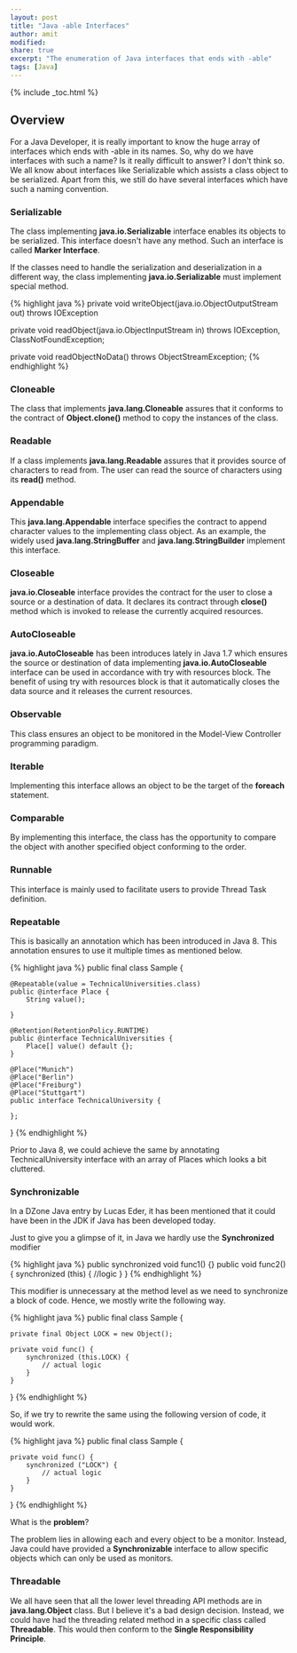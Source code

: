 ```yaml
---
layout: post
title: "Java -able Interfaces"
author: amit
modified:
share: true
excerpt: "The enumeration of Java interfaces that ends with -able"
tags: [Java]
---
```


{% include _toc.html %}

## Overview

For a Java Developer, it is really important to know the huge array of interfaces which ends with -able in its names. So, why do we have interfaces with such a name? Is it really difficult to answer? I don't think so. We all know about interfaces like Serializable which assists a class object to be serialized. Apart from this, we still do have several interfaces which have such a naming convention.

### Serializable

The class implementing **java.io.Serializable** interface enables its objects to be serialized. This interface doesn't have any method. Such an interface is called **Marker Interface**.

If the classes need to handle the serialization and deserialization in a different way, the class implementing **java.io.Serializable** must implement special method.

{% highlight java %}
private void writeObject(java.io.ObjectOutputStream out) throws IOException

private void readObject(java.io.ObjectInputStream in) throws IOException, ClassNotFoundException;

private void readObjectNoData() throws ObjectStreamException;
{% endhighlight %}

### Cloneable

The class that implements **java.lang.Cloneable** assures that it conforms to the contract of **Object.clone()** method to copy the instances of the class.

### Readable

If a class implements **java.lang.Readable** assures that it provides source of characters to read from. The user can read the source of characters using its **read()** method.

### Appendable

This **java.lang.Appendable** interface specifies the contract to append character values to the implementing class object. As an example, the widely used **java.lang.StringBuffer** and **java.lang.StringBuilder** implement this interface.

### Closeable

**java.io.Closeable** interface provides the contract for the user to close a source or a destination of data. It declares its contract through **close()** method which is invoked to release the currently acquired resources.

### AutoCloseable

**java.io.AutoCloseable** has been introduces lately in Java 1.7 which ensures the source or destination of data implementing **java.io.AutoCloseable** interface can be used in accordance with try with resources block. The benefit of using try with resources block is that it automatically closes the data source and it releases the current resources.

### Observable

This class ensures an object to be monitored in the Model-View Controller programming paradigm.

### Iterable

Implementing this interface allows an object to be the target of the **foreach** statement.

### Comparable

By implementing this interface, the class has the opportunity to compare the object with another specified object conforming to the order.

### Runnable

This interface is mainly used to facilitate users to provide Thread Task definition.

### Repeatable

This is basically an annotation which has been introduced in Java 8. This annotation ensures to use it multiple times as mentioned below.

{% highlight java %}
public final class Sample {

	@Repeatable(value = TechnicalUniversities.class)
	public @interface Place {
		String value();

	}

	@Retention(RetentionPolicy.RUNTIME)
	public @interface TechnicalUniversities {
		Place[] value() default {};
	}

	@Place("Munich")
	@Place("Berlin")
	@Place("Freiburg")
	@Place("Stuttgart")
	public interface TechnicalUniversity {

	};
}
{% endhighlight %}

Prior to Java 8, we could achieve the same by annotating TechnicalUniversity interface with an array of Places which looks a bit cluttered.

### Synchronizable

In a DZone Java entry by Lucas Eder, it has been mentioned that it could have been in the JDK if Java has been developed today.

Just to give you a glimpse of it, in Java we hardly use the **Synchronized** modifier

{% highlight java %}
public synchronized void func1() {}
public void func2() {
    synchronized (this) {
      //logic
    }
}
{% endhighlight %}

This modifier is unnecessary at the method level as we need to synchronize a block of code. Hence, we mostly write the following way.

{% highlight java %}
public final class Sample {

	private final Object LOCK = new Object();

	private void func() {
		synchronized (this.LOCK) {
			// actual logic
		}
	}
}
{% endhighlight %}

So, if we try to rewrite the same using the following version of code, it would work.

{% highlight java %}
public final class Sample {

	private void func() {
		synchronized ("LOCK") {
			// actual logic
		}
	}

}
{% endhighlight %}

What is the **problem**?

The problem lies in allowing each and every object to be a monitor. Instead, Java could have provided a **Synchronizable** interface to allow specific objects which can only be used as monitors.

### Threadable

We all have seen that all the lower level threading API methods are in **java.lang.Object** class. But I believe it's a bad design decision. Instead, we could have had the threading related method in a specific class called **Threadable**. This would then conform to the **Single Responsibility Principle**.
